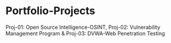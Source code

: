 # Portfolio-Projects
Proj-01: Open Source Intelligence-OSINT, Proj-02: Vulnerability Management Program & Proj-03: DVWA-Web Penetration Testing

